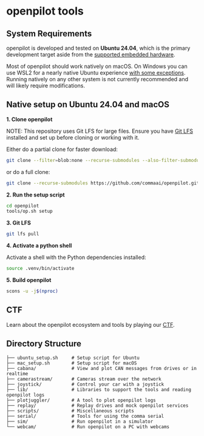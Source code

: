 # openpilot tools

## System Requirements

openpilot is developed and tested on **Ubuntu 24.04**, which is the primary development target aside from the [supported embedded hardware](https://github.com/commaai/openpilot#running-on-a-dedicated-device-in-a-car).

Most of openpilot should work natively on macOS. On Windows you can use WSL2 for a nearly native Ubuntu experience [with some exceptions](WSL.md). Running natively on any other system is not currently recommended and will likely require modifications.

## Native setup on Ubuntu 24.04 and macOS

**1. Clone openpilot**

NOTE: This repository uses Git LFS for large files. Ensure you have [Git LFS](https://git-lfs.com/) installed and set up before cloning or working with it.

Either do a partial clone for faster download:
``` bash
git clone --filter=blob:none --recurse-submodules --also-filter-submodules https://github.com/commaai/openpilot.git
```

or do a full clone:
``` bash
git clone --recurse-submodules https://github.com/commaai/openpilot.git
```

**2. Run the setup script**

``` bash
cd openpilot
tools/op.sh setup
```

**3. Git LFS**

``` bash
git lfs pull
```

**4. Activate a python shell**

Activate a shell with the Python dependencies installed:
``` bash
source .venv/bin/activate
```

**5. Build openpilot**

``` bash
scons -u -j$(nproc)
```

## CTF
Learn about the openpilot ecosystem and tools by playing our [CTF](/tools/CTF.md).

## Directory Structure

```
├── ubuntu_setup.sh     # Setup script for Ubuntu
├── mac_setup.sh        # Setup script for macOS
├── cabana/             # View and plot CAN messages from drives or in realtime
├── camerastream/       # Cameras stream over the network
├── joystick/           # Control your car with a joystick
├── lib/                # Libraries to support the tools and reading openpilot logs
├── plotjuggler/        # A tool to plot openpilot logs
├── replay/             # Replay drives and mock openpilot services
├── scripts/            # Miscellaneous scripts
├── serial/             # Tools for using the comma serial
├── sim/                # Run openpilot in a simulator
└── webcam/             # Run openpilot on a PC with webcams
```
